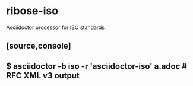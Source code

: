 # ribose-iso
Asciidoctor processor for ISO standards

[source,console]
----
$ asciidoctor -b iso -r 'asciidoctor-iso' a.adoc  # RFC XML v3 output
----

